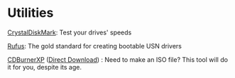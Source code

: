 # Utilities

[CrystalDiskMark](https://osdn.net/projects/crystaldiskmark/downloads/77936/CrystalDiskMark8_0_4c.exe/): Test your drives' speeds

[Rufus](https://rufus.ie/downloads/): The gold standard for creating bootable USN drivers

[CDBurnerXP](https://cdburnerxp.se/en/home) ([Direct Download](https://downloads.jcamp.me/CDBurnerXP-x64-4.5.8.7128.zip))
: Need to make an ISO file? This tool will do it for you, despite its age.
